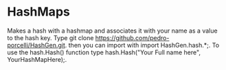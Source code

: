 # HashMaps

Makes a hash with a hashmap and associates it with your name as a value to the hash key. Type git clone https://github.com/pedro-porcelli/HashGen.git. then you can import with import HashGen.hash.*;. To use the hash.Hash() function type hash.Hash("Your Full name here", YourHashMapHere);.
